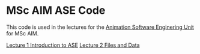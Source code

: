 # MSc AIM ASE Code

This code is used in the lectures for the [Animation Software Enginering Unit](https://nccastaff.bournemouth.ac.uk/jmacey/aim/ase/) for MSc AIM. 

[Lecture 1 Introduction to ASE](Lecture1/)
[Lecture 2 Files and Data](Lecture2/)